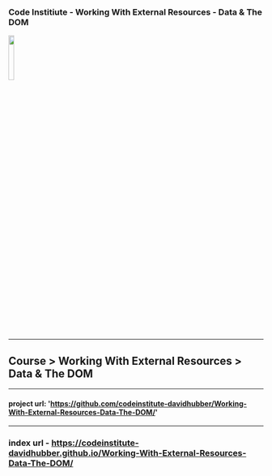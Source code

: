 ### Code Institiute - Working With External Resources  -  Data & The DOM


<img src="https://codeinstitute.s3.amazonaws.com/fullstack/ci_logo_small.png" style="margin: 0; height: 15%; width: 15%;">

***
## Course  >  Working With External Resources  >  Data & The DOM 

***
#### project url: 'https://github.com/codeinstitute-davidhubber/Working-With-External-Resources-Data-The-DOM/'
***

[comment]: <>  (## Some Title)

### index url - https://codeinstitute-davidhubber.github.io/Working-With-External-Resources-Data-The-DOM/	

[comment]: <>  (- [This is a link Make it Match #1][])
[comment]: <>  (- [This is a link Make it Match #2][])

[comment]: <>  ([This is a link Make it Match #1]: https://www.lipsum.com/)
[comment]: <>  ([This is a link Make it Match #2]: https://www.lipsum.com/)
